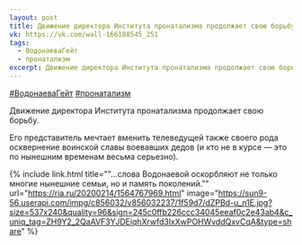 ```yaml
---
layout: post
title: Движение директора Института пронатализма продолжает свою борьбу
vk: https://vk.com/wall-166188545_251
tags:
  - ВодонаеваГейт
  - пронатализм
excerpt: Движение директора Института пронатализма продолжает свою борьбу. ...
---
```

[#ВодонаеваГейт](poisk.html#ВодонаеваГейт) [#пронатализм](poisk.html#пронатализм)

Движение директора Института пронатализма продолжает свою борьбу. 

Его представитель мечтает вменить телеведущей также своего рода осквернение воинской славы воевавших дедов (и кто не в курсе — это по нынешним временам весьма серьезно).

{% include link.html title="\"...слова Водонаевой оскорбляют не только многие нынешние семьи, но и память поколений.\"" url="https://ria.ru/20200214/1564767969.html" image="https://sun9-56.userapi.com/impg/c856032/v856032237/1f59d7/dZPBd-u_n1E.jpg?size=537x240&quality=96&sign=245c0ffb226ccc34045eeaf0c2e43ab4&c_uniq_tag=ZH9Y2_2QaAVF3YJDEiqhXrwfd3lxXwPOHWvddQxvCqA&type=share" %}
